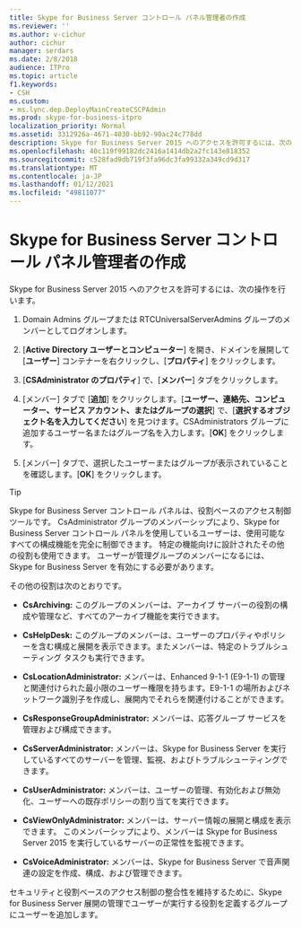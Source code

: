 ```yaml
---
title: Skype for Business Server コントロール パネル管理者の作成
ms.reviewer: ''
ms.author: v-cichur
author: cichur
manager: serdars
ms.date: 2/8/2018
audience: ITPro
ms.topic: article
f1.keywords:
- CSH
ms.custom:
- ms.lync.dep.DeployMainCreateCSCPAdmin
ms.prod: skype-for-business-itpro
localization_priority: Normal
ms.assetid: 3312926a-4671-4030-bb92-90ac24c778dd
description: Skype for Business Server 2015 へのアクセスを許可するには、次の操作を行います。
ms.openlocfilehash: 40c119f99182dc2416a1414db2a2fc143e818352
ms.sourcegitcommit: c528fad9db719f3fa96dc3fa99332a349cd9d317
ms.translationtype: MT
ms.contentlocale: ja-JP
ms.lasthandoff: 01/12/2021
ms.locfileid: "49811077"
---
```

# <a name="create-skype-for-business-server-control-panel-administrators"></a>Skype for Business Server コントロール パネル管理者の作成
 
Skype for Business Server 2015 へのアクセスを許可するには、次の操作を行います。
  
1. Domain Admins グループまたは RTCUniversalServerAdmins グループのメンバーとしてログオンします。
    
2. [**Active Directory ユーザーとコンピューター**] を開き、ドメインを展開して [**ユーザー**] コンテナーを右クリックし、[**プロパティ**] をクリックします。
    
3. [**CSAdministrator のプロパティ**] で、[**メンバー**] タブをクリックします。
    
4. [メンバー] タブで [**追加**] をクリックします。[**ユーザー、連絡先、コンピューター、サービス アカウント、またはグループの選択**] で、[**選択するオブジェクト名を入力してください**] を見つけます。CSAdministrators グループに追加するユーザー名またはグループ名を入力します。[**OK**] をクリックします。
    
5. [メンバー] タブで、選択したユーザーまたはグループが表示されていることを確認します。[**OK**] をクリックします。
    
> [!TIP]
> Skype for Business Server コントロール パネルは、役割ベースのアクセス制御ツールです。 CsAdministrator グループのメンバーシップにより、Skype for Business Server コントロール パネルを使用しているユーザーは、使用可能なすべての構成機能を完全に制御できます。 特定の機能向けに設計されたその他の役割も使用できます。 ユーザーが管理グループのメンバーになるには、Skype for Business Server を有効にする必要があります。 
  
その他の役割は次のとおりです。
  
- **CsArchiving:** このグループのメンバーは、アーカイブ サーバーの役割の構成や管理など、すべてのアーカイブ機能を実行できます。
    
- **CsHelpDesk:** このグループのメンバーは、ユーザーのプロパティやポリシーを含む構成と展開を表示できます。またメンバーは、特定のトラブルシューティング タスクも実行できます。
    
- **CsLocationAdministrator:** メンバーは、Enhanced 9-1-1 (E9-1-1) の管理と関連付けられた最小限のユーザー権限を持ちます。E9-1-1 の場所およびネットワーク識別子を作成し、展開内でそれらを関連付けることができます。
    
- **CsResponseGroupAdministrator:** メンバーは、応答グループ サービスを管理および構成できます。
    
- **CsServerAdministrator:** メンバーは、Skype for Business Server を実行しているすべてのサーバーを管理、監視、およびトラブルシューティングできます。
    
- **CsUserAdministrator:** メンバーは、ユーザーの管理、有効化および無効化、ユーザーへの既存ポリシーの割り当てを実行できます。
    
- **CsViewOnlyAdministrator:** メンバーは、サーバー情報の展開と構成を表示できます。 このメンバーシップにより、メンバーは Skype for Business Server 2015 を実行しているサーバーの正常性を監視できます。
    
- **CsVoiceAdministrator:** メンバーは、Skype for Business Server で音声関連の設定を作成、構成、および管理できます。
    
セキュリティと役割ベースのアクセス制御の整合性を維持するために、Skype for Business Server 展開の管理でユーザーが実行する役割を定義するグループにユーザーを追加します。
  

